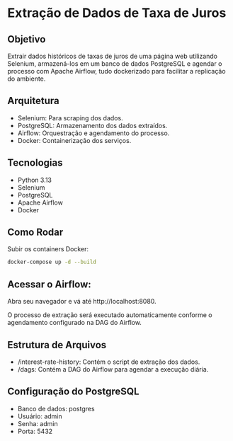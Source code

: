 # Extração de Dados de Taxa de Juros

## Objetivo
Extrair dados históricos de taxas de juros de uma página web utilizando Selenium, armazená-los em um banco de dados PostgreSQL e agendar o processo com Apache Airflow, tudo dockerizado para facilitar a replicação do ambiente.

## Arquitetura
- Selenium: Para scraping dos dados.
- PostgreSQL: Armazenamento dos dados extraídos.
- Airflow: Orquestração e agendamento do processo.
- Docker: Containerização dos serviços.

## Tecnologias
- Python 3.13
- Selenium
- PostgreSQL
- Apache Airflow
- Docker

## Como Rodar
Subir os containers Docker:

```bash
docker-compose up -d --build
```

## Acessar o Airflow:

Abra seu navegador e vá até http://localhost:8080.

O processo de extração será executado automaticamente conforme o agendamento configurado na DAG do Airflow.

## Estrutura de Arquivos
- /interest-rate-history: Contém o script de extração dos dados.
- /dags: Contém a DAG do Airflow para agendar a execução diária.

## Configuração do PostgreSQL
- Banco de dados: postgres
- Usuário: admin
- Senha: admin
- Porta: 5432
